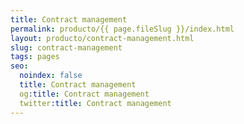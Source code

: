 ```yaml
---
title: Contract management
permalink: producto/{{ page.fileSlug }}/index.html
layout: producto/contract-management.html
slug: contract-management
tags: pages
seo:
  noindex: false
  title: Contract management
  og:title: Contract management
  twitter:title: Contract management
---
```




